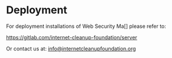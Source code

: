 # Deployment
For deployment installations of Web Security Ma[] please refer to:

https://gitlab.com/internet-cleanup-foundation/server

Or contact us at: info@internetcleanupfoundation.org
